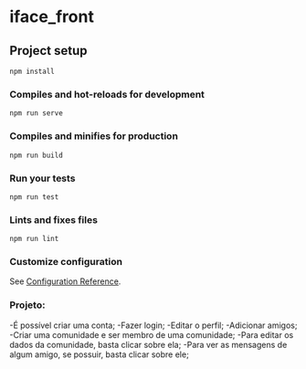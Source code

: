 # iface_front

## Project setup
```
npm install
```

### Compiles and hot-reloads for development
```
npm run serve
```

### Compiles and minifies for production
```
npm run build
```

### Run your tests
```
npm run test
```

### Lints and fixes files
```
npm run lint
```

### Customize configuration
See [Configuration Reference](https://cli.vuejs.org/config/).

### Projeto:

-É possível criar uma conta;
-Fazer login;
-Editar o perfil;
-Adicionar amigos;
-Criar uma comunidade e ser membro de uma comunidade;
-Para editar os dados da comunidade, basta clicar sobre ela;
-Para ver as mensagens de algum amigo, se possuir, basta clicar sobre ele;
